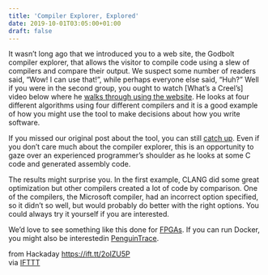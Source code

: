 ```yaml
---
title: 'Compiler Explorer, Explored'
date: 2019-10-01T03:05:00+01:00
draft: false
---
```


It wasn’t long ago that we introduced you to a web site, the Godbolt compiler explorer, that allows the visitor to compile code using a slew of compilers and compare their output. We suspect some number of readers said, “Wow! I can use that!”, while perhaps everyone else said, “Huh?” Well if you were in the second group, you ought to watch \[What’s a Creel’s\] video below where he [walks through using the website](https://www.youtube.com/watch?v=ysaBmhMEyUg&feature=share). He looks at four different algorithms using four different compilers and it is a good example of how you might use the tool to make decisions about how you write software.

If you missed our original post about the tool, you can still [catch up](https://hackaday.com/2019/09/13/peek-into-the-compilers-code-lots-of-compilers/). Even if you don’t care much about the compiler explorer, this is an opportunity to gaze over an experienced programmer’s shoulder as he looks at some C code and generated assembly code.

The results might surprise you. In the first example, CLANG did some great optimization but other compilers created a lot of code by comparison. One of the compilers, the Microsoft compiler, had an incorrect option specified, so it didn’t so well, but would probably do better with the right options. You could always try it yourself if you are interested.

We’d love to see something like this done for [FPGAs](https://hackaday.com/2015/07/21/learn-fpgas-in-your-browser/). If you can run Docker, you might also be interestedin [PenguinTrace](https://hackaday.com/2019/05/09/examine-source-code-to-assembly-mapping-with-penguintrace/).

  
  
from Hackaday https://ift.tt/2oIZU5P  
via [IFTTT](https://ifttt.com/?ref=da&site=blogger)